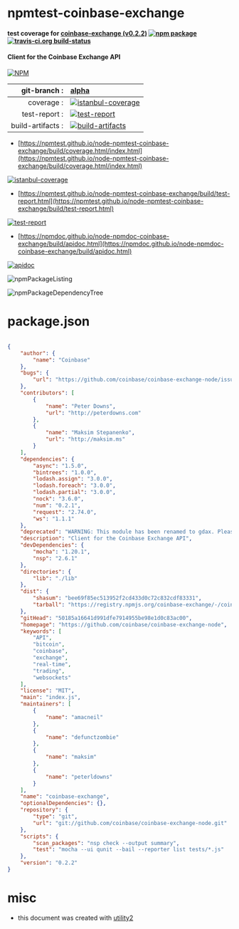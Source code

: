 # npmtest-coinbase-exchange

#### test coverage for  [coinbase-exchange (v0.2.2)](https://github.com/coinbase/coinbase-exchange-node)  [![npm package](https://img.shields.io/npm/v/npmtest-coinbase-exchange.svg?style=flat-square)](https://www.npmjs.org/package/npmtest-coinbase-exchange) [![travis-ci.org build-status](https://api.travis-ci.org/npmtest/node-npmtest-coinbase-exchange.svg)](https://travis-ci.org/npmtest/node-npmtest-coinbase-exchange)

#### Client for the Coinbase Exchange API

[![NPM](https://nodei.co/npm/coinbase-exchange.png?downloads=true&downloadRank=true&stars=true)](https://www.npmjs.com/package/coinbase-exchange)

| git-branch : | [alpha](https://github.com/npmtest/node-npmtest-coinbase-exchange/tree/alpha)|
|--:|:--|
| coverage : | [![istanbul-coverage](https://npmtest.github.io/node-npmtest-coinbase-exchange/build/coverage.badge.svg)](https://npmtest.github.io/node-npmtest-coinbase-exchange/build/coverage.html/index.html)|
| test-report : | [![test-report](https://npmtest.github.io/node-npmtest-coinbase-exchange/build/test-report.badge.svg)](https://npmtest.github.io/node-npmtest-coinbase-exchange/build/test-report.html)|
| build-artifacts : | [![build-artifacts](https://npmtest.github.io/node-npmtest-coinbase-exchange/glyphicons_144_folder_open.png)](https://github.com/npmtest/node-npmtest-coinbase-exchange/tree/gh-pages/build)|

- [https://npmtest.github.io/node-npmtest-coinbase-exchange/build/coverage.html/index.html](https://npmtest.github.io/node-npmtest-coinbase-exchange/build/coverage.html/index.html)

[![istanbul-coverage](https://npmtest.github.io/node-npmtest-coinbase-exchange/build/screenCapture.buildCi.browser.%252Ftmp%252Fbuild%252Fcoverage.lib.html.png)](https://npmtest.github.io/node-npmtest-coinbase-exchange/build/coverage.html/index.html)

- [https://npmtest.github.io/node-npmtest-coinbase-exchange/build/test-report.html](https://npmtest.github.io/node-npmtest-coinbase-exchange/build/test-report.html)

[![test-report](https://npmtest.github.io/node-npmtest-coinbase-exchange/build/screenCapture.buildCi.browser.%252Ftmp%252Fbuild%252Ftest-report.html.png)](https://npmtest.github.io/node-npmtest-coinbase-exchange/build/test-report.html)

- [https://npmdoc.github.io/node-npmdoc-coinbase-exchange/build/apidoc.html](https://npmdoc.github.io/node-npmdoc-coinbase-exchange/build/apidoc.html)

[![apidoc](https://npmdoc.github.io/node-npmdoc-coinbase-exchange/build/screenCapture.buildCi.browser.%252Ftmp%252Fbuild%252Fapidoc.html.png)](https://npmdoc.github.io/node-npmdoc-coinbase-exchange/build/apidoc.html)

![npmPackageListing](https://npmtest.github.io/node-npmtest-coinbase-exchange/build/screenCapture.npmPackageListing.svg)

![npmPackageDependencyTree](https://npmtest.github.io/node-npmtest-coinbase-exchange/build/screenCapture.npmPackageDependencyTree.svg)



# package.json

```json

{
    "author": {
        "name": "Coinbase"
    },
    "bugs": {
        "url": "https://github.com/coinbase/coinbase-exchange-node/issues"
    },
    "contributors": [
        {
            "name": "Peter Downs",
            "url": "http://peterdowns.com"
        },
        {
            "name": "Maksim Stepanenko",
            "url": "http://maksim.ms"
        }
    ],
    "dependencies": {
        "async": "1.5.0",
        "bintrees": "1.0.0",
        "lodash.assign": "3.0.0",
        "lodash.foreach": "3.0.0",
        "lodash.partial": "3.0.0",
        "nock": "3.6.0",
        "num": "0.2.1",
        "request": "2.74.0",
        "ws": "1.1.1"
    },
    "deprecated": "WARNING: This module has been renamed to gdax. Please install it instead.",
    "description": "Client for the Coinbase Exchange API",
    "devDependencies": {
        "mocha": "1.20.1",
        "nsp": "2.6.1"
    },
    "directories": {
        "lib": "./lib"
    },
    "dist": {
        "shasum": "bee69f85ec513952f2cd433d0c72c832cdf83331",
        "tarball": "https://registry.npmjs.org/coinbase-exchange/-/coinbase-exchange-0.2.2.tgz"
    },
    "gitHead": "50185a16641d991dfe7914955be98e1d0c83ac00",
    "homepage": "https://github.com/coinbase/coinbase-exchange-node",
    "keywords": [
        "API",
        "bitcoin",
        "coinbase",
        "exchange",
        "real-time",
        "trading",
        "websockets"
    ],
    "license": "MIT",
    "main": "index.js",
    "maintainers": [
        {
            "name": "amacneil"
        },
        {
            "name": "defunctzombie"
        },
        {
            "name": "maksim"
        },
        {
            "name": "peterldowns"
        }
    ],
    "name": "coinbase-exchange",
    "optionalDependencies": {},
    "repository": {
        "type": "git",
        "url": "git://github.com/coinbase/coinbase-exchange-node.git"
    },
    "scripts": {
        "scan_packages": "nsp check --output summary",
        "test": "mocha --ui qunit --bail --reporter list tests/*.js"
    },
    "version": "0.2.2"
}
```



# misc
- this document was created with [utility2](https://github.com/kaizhu256/node-utility2)
